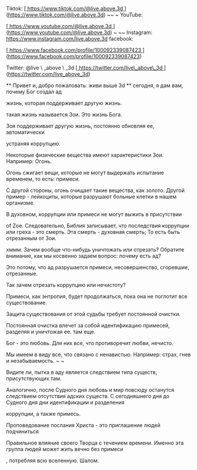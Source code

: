 Tiktok:
[<u> https://www.tiktok.com/@live.above.3d </u>] (https://www.tiktok.com/@live.above.3d) ~~ ~ YouTube:

[<u> https://www.youtube.com/@live.above.3d </u>] (https://www.youtube.com/@live.above.3d) ~ ~~ Instagram: <https://www.instagram.com/live.above.3d>
facebook:

[<u> https://www.facebook.com/profile/100092339087423 </u> ] (https://www.facebook.com/profile/100092339087423)

Twitter: @live \ _above \ _3d
[<u> https://twitter.com/live\_above\_3d </u >] (https://twitter.com/live_above_3d)

** Привет и, добро пожаловать: живи выше 3d **
сегодня, я дам вам, почему Бог создал ад

жизнь, которая поддерживает другую жизнь.

такая жизнь называется Зои. Это жизнь Бога.

Зоя поддерживает другую жизнь, постоянно обновляя ее, автоматически

устраняя коррупцию.

Некоторые физические вещества имеют характеристики Зои. Например:
Огонь.

Огонь сжигает вещи, которые не могут выдержать испытание временем, то есть:
примеси.

С другой стороны, огонь очищает такие вещества, как золото.
Другой пример - лейкоциты, которые разрушают больные клетки в нашем организме.

В духовном, коррупции или примеси не могут выжить в присутствии

of Zoe. Следовательно, Библия записывает, что последствия коррупции или греха - это смерть.
Эта смерть - духовная смерть; То есть быть отрезанным от Зои.

хммм.
Зачем вообще что-нибудь уничтожать или отрезать?
Обратите внимание, как мы косвенно задаем вопрос: почему есть ад?

Это потому, что ад разрушается примеси, несовершенство, сгоревшие, отрезанные.

Так зачем отрезать коррупцию или нечистоту?

Примеси, как энтропия, будет продолжаться, пока она не поглотит все существование.

Защита существования от этой судьбы требует постоянной очистки.

Постоянная очистка влечет за собой идентификацию примесей, разделяя и уничтожая ее.
там еще.

Бог - это любовь. Для них все, что противоречит любви, нечисто.

Мы имеем в виду все, что связано с ненавистью. Например: страх, гнев
и незабываемость. ~ ~

Видите ли, пытка в аду является следствием типа существ, присутствующих там.

Аналогично, после Судного дня любовь и мир повсюду останутся следствием отсутствия адских существ.
С сегодняшнего дня до Судного дня дни идентификации и разделения

коррупции, а также примесь.

Проповедование послания Христа - это приглашение людей подчиниться

Правильное влияние своего Творца с течением времени.
Именно эта группа людей может жить вечно без примеси

, потребляя всю вселенную.
Шалом.





